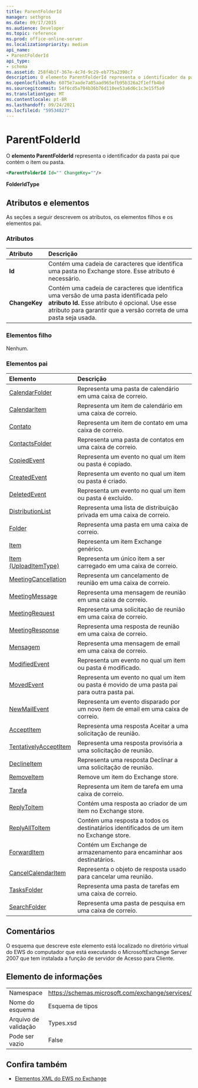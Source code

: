 ```yaml
---
title: ParentFolderId
manager: sethgros
ms.date: 09/17/2015
ms.audience: Developer
ms.topic: reference
ms.prod: office-online-server
ms.localizationpriority: medium
api_name:
- ParentFolderId
api_type:
- schema
ms.assetid: 258f4b1f-367e-4c7d-9c29-eb775a2398c7
description: O elemento ParentFolderId representa o identificador da pasta pai que contém o item ou pasta.
ms.openlocfilehash: 6075e7aade7a05aad965efb95b326a2f1effb4bd
ms.sourcegitcommit: 54f6cd5a704b36b76d110ee53a6d6c1c3e15f5a9
ms.translationtype: MT
ms.contentlocale: pt-BR
ms.lasthandoff: 09/24/2021
ms.locfileid: "59534827"
---
```

# <a name="parentfolderid"></a>ParentFolderId

O **elemento ParentFolderId** representa o identificador da pasta pai que contém o item ou pasta. 
  
```XML
<ParentFolderId Id="" ChangeKey=""/>
```

**FolderIdType**

## <a name="attributes-and-elements"></a>Atributos e elementos

As seções a seguir descrevem os atributos, os elementos filhos e os elementos pai.
  
### <a name="attributes"></a>Atributos

|**Atributo**|**Descrição**|
|:-----|:-----|
|**Id** <br/> |Contém uma cadeia de caracteres que identifica uma pasta no Exchange store. Esse atributo é necessário.  <br/> |
|**ChangeKey** <br/> |Contém uma cadeia de caracteres que identifica uma versão de uma pasta identificada pelo **atributo Id.** Esse atributo é opcional. Use esse atributo para garantir que a versão correta de uma pasta seja usada.  <br/> |
   
### <a name="child-elements"></a>Elementos filho

Nenhum.
  
### <a name="parent-elements"></a>Elementos pai

|**Elemento**|**Descrição**|
|:-----|:-----|
|[CalendarFolder](calendarfolder.md) <br/> |Representa uma pasta de calendário em uma caixa de correio.  <br/> |
|[CalendarItem](calendaritem.md) <br/> |Representa um item de calendário em uma caixa de correio.  <br/> |
|[Contato](contact.md) <br/> |Representa um item de contato em uma caixa de correio.  <br/> |
|[ContactsFolder](contactsfolder.md) <br/> |Representa uma pasta de contatos em uma caixa de correio.  <br/> |
|[CopiedEvent](copiedevent.md) <br/> |Representa um evento no qual um item ou pasta é copiado.  <br/> |
|[CreatedEvent](createdevent.md) <br/> |Representa um evento no qual um item ou pasta é criado.  <br/> |
|[DeletedEvent](deletedevent.md) <br/> |Representa um evento no qual um item ou pasta é excluído.  <br/> |
|[DistributionList](distributionlist.md) <br/> |Representa uma lista de distribuição privada em uma caixa de correio.  <br/> |
|[Folder](folder.md) <br/> |Representa uma pasta em uma caixa de correio.  <br/> |
|[Item](item.md) <br/> |Representa um item Exchange genérico.  <br/> |
|[Item (UploadItemType)](item-uploaditemtype.md) <br/> |Representa um único item a ser carregado em uma caixa de correio.  <br/> |
|[MeetingCancellation](meetingcancellation.md) <br/> |Representa um cancelamento de reunião em uma caixa de correio.  <br/> |
|[MeetingMessage](meetingmessage.md) <br/> |Representa uma mensagem de reunião em uma caixa de correio.  <br/> |
|[MeetingRequest](meetingrequest.md) <br/> |Representa uma solicitação de reunião em uma caixa de correio.  <br/> |
|[MeetingResponse](meetingresponse.md) <br/> |Representa uma resposta de reunião em uma caixa de correio.  <br/> |
|[Mensagem](message-ex15websvcsotherref.md) <br/> |Representa uma mensagem de email em uma caixa de correio.  <br/> |
|[ModifiedEvent](modifiedevent.md) <br/> |Representa um evento no qual um item ou pasta é modificado.  <br/> |
|[MovedEvent](movedevent.md) <br/> |Representa um evento no qual um item ou pasta é movido de uma pasta pai para outra pasta pai.  <br/> |
|[NewMailEvent](newmailevent.md) <br/> |Representa um evento disparado por um novo item de email em uma caixa de correio.  <br/> |
|[AcceptItem](acceptitem.md) <br/> |Representa uma resposta Aceitar a uma solicitação de reunião.  <br/> |
|[TentativelyAcceptItem](tentativelyacceptitem.md) <br/> |Representa uma resposta provisória a uma solicitação de reunião.  <br/> |
|[DeclineItem](declineitem.md) <br/> |Representa uma resposta Declinar a uma solicitação de reunião.  <br/> |
|[RemoveItem](removeitem.md) <br/> |Remove um item do Exchange store.  <br/> |
|[Tarefa](task.md) <br/> |Representa um item de tarefa em uma caixa de correio.  <br/> |
|[ReplyToItem](replytoitem.md) <br/> |Contém uma resposta ao criador de um item no Exchange store.  <br/> |
|[ReplyAllToItem](replyalltoitem.md) <br/> |Contém uma resposta a todos os destinatários identificados de um item no Exchange store.  <br/> |
|[ForwardItem](forwarditem.md) <br/> |Contém um Exchange de armazenamento para encaminhar aos destinatários.  <br/> |
|[CancelCalendarItem](cancelcalendaritem.md) <br/> |Representa o objeto de resposta usado para cancelar uma reunião.  <br/> |
|[TasksFolder](tasksfolder.md) <br/> |Representa uma pasta de tarefas em uma caixa de correio.  <br/> |
|[SearchFolder](searchfolder.md) <br/> |Representa uma pasta de pesquisa em uma caixa de correio.  <br/> |
   
## <a name="remarks"></a>Comentários

O esquema que descreve este elemento está localizado no diretório virtual do EWS do computador que está executando o MicrosoftExchange Server 2007 que tem instalada a função de servidor de Acesso para Cliente.
  
## <a name="element-information"></a>Elemento de informações

|||
|:-----|:-----|
|Namespace  <br/> |https://schemas.microsoft.com/exchange/services/2006/types  <br/> |
|Nome do esquema  <br/> |Esquema de tipos  <br/> |
|Arquivo de validação  <br/> |Types.xsd  <br/> |
|Pode ser vazio  <br/> |False  <br/> |
   
## <a name="see-also"></a>Confira também

- [Elementos XML do EWS no Exchange](ews-xml-elements-in-exchange.md)

